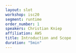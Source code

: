 ```yaml
---
layout: slot
workshop: isc20
segment: runtime
order_number: 1
speakers: Christian Kniep
affiliation: AWS
title: Introduction and Scope
duration: "5min"
---
```

